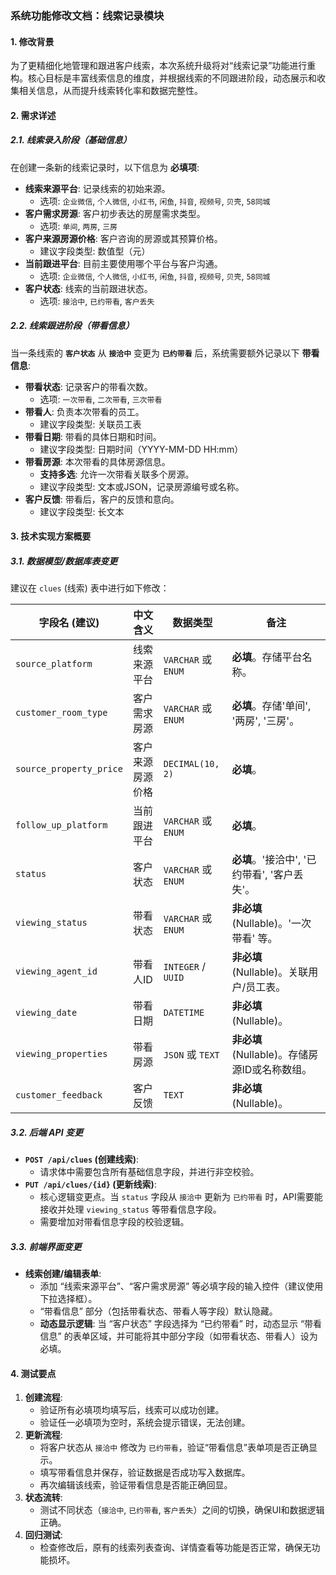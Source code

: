 ### **系统功能修改文档：线索记录模块**

#### 1. 修改背景

为了更精细化地管理和跟进客户线索，本次系统升级将对“线索记录”功能进行重构。核心目标是丰富线索信息的维度，并根据线索的不同跟进阶段，动态展示和收集相关信息，从而提升线索转化率和数据完整性。

#### 2. 需求详述

##### 2.1. 线索录入阶段（基础信息）

在创建一条新的线索记录时，以下信息为 **必填项**:

*   **线索来源平台**: 记录线索的初始来源。
    *   选项: `企业微信`, `个人微信`, `小红书`, `闲鱼`, `抖音`, `视频号`, `贝壳`, `58同城`
*   **客户需求房源**: 客户初步表达的房屋需求类型。
    *   选项: `单间`, `两房`, `三房`
*   **客户来源房源价格**: 客户咨询的房源或其预算价格。
    *   建议字段类型: 数值型（元）
*   **当前跟进平台**: 目前主要使用哪个平台与客户沟通。
    *   选项: `企业微信`, `个人微信`, `小红书`, `闲鱼`, `抖音`, `视频号`, `贝壳`, `58同城`
*   **客户状态**: 线索的当前跟进状态。
    *   选项: `接洽中`, `已约带看`, `客户丢失`

##### 2.2. 线索跟进阶段（带看信息）

当一条线索的 **`客户状态`** 从 **`接洽中`** 变更为 **`已约带看`** 后，系统需要额外记录以下 **带看信息**:

*   **带看状态**: 记录客户的带看次数。
    *   选项: `一次带看`, `二次带看`, `三次带看`
*   **带看人**: 负责本次带看的员工。
    *   建议字段类型: 关联员工表
*   **带看日期**: 带看的具体日期和时间。
    *   建议字段类型: 日期时间（YYYY-MM-DD HH:mm）
*   **带看房源**: 本次带看的具体房源信息。
    *   **支持多选**: 允许一次带看关联多个房源。
    *   建议字段类型: 文本或JSON，记录房源编号或名称。
*   **客户反馈**: 带看后，客户的反馈和意向。
    *   建议字段类型: 长文本

#### 3. 技术实现方案概要

##### 3.1. 数据模型/数据库表变更

建议在 `clues` (线索) 表中进行如下修改：

| 字段名 (建议)             | 中文含义         | 数据类型                 | 备注                                         |
| ------------------------- | ---------------- | ------------------------ | -------------------------------------------- |
| `source_platform`         | 线索来源平台     | `VARCHAR` 或 `ENUM`      | **必填**。存储平台名称。                      |
| `customer_room_type`      | 客户需求房源     | `VARCHAR` 或 `ENUM`      | **必填**。存储'单间', '两房', '三房'。         |
| `source_property_price`   | 客户来源房源价格 | `DECIMAL(10, 2)`         | **必填**。                                   |
| `follow_up_platform`      | 当前跟进平台     | `VARCHAR` 或 `ENUM`      | **必填**。                                   |
| `status`                  | 客户状态         | `VARCHAR` 或 `ENUM`      | **必填**。'接洽中', '已约带看', '客户丢失'。  |
| `viewing_status`          | 带看状态         | `VARCHAR` 或 `ENUM`      | **非必填** (Nullable)。'一次带看' 等。       |
| `viewing_agent_id`        | 带看人ID         | `INTEGER` / `UUID`       | **非必填** (Nullable)。关联用户/员工表。    |
| `viewing_date`            | 带看日期         | `DATETIME`               | **非必填** (Nullable)。                      |
| `viewing_properties`      | 带看房源         | `JSON` 或 `TEXT`         | **非必填** (Nullable)。存储房源ID或名称数组。 |
| `customer_feedback`       | 客户反馈         | `TEXT`                   | **非必填** (Nullable)。                      |

##### 3.2. 后端 API 变更

*   **`POST /api/clues` (创建线索)**:
    *   请求体中需要包含所有基础信息字段，并进行非空校验。
*   **`PUT /api/clues/{id}` (更新线索)**:
    *   核心逻辑变更点。当 `status` 字段从 `接洽中` 更新为 `已约带看` 时，API需要能接收并处理 `viewing_status` 等带看信息字段。
    *   需要增加对带看信息字段的校验逻辑。

##### 3.3. 前端界面变更

*   **线索创建/编辑表单**:
    *   添加 “线索来源平台”、“客户需求房源” 等必填字段的输入控件（建议使用下拉选择框）。
    *   “带看信息” 部分（包括带看状态、带看人等字段）默认隐藏。
    *   **动态显示逻辑**: 当 “客户状态” 字段选择为 “已约带看” 时，动态显示 “带看信息” 的表单区域，并可能将其中部分字段（如带看状态、带看人）设为必填。

#### 4. 测试要点

1.  **创建流程**:
    *   验证所有必填项均填写后，线索可以成功创建。
    *   验证任一必填项为空时，系统会提示错误，无法创建。
2.  **更新流程**:
    *   将客户状态从 `接洽中` 修改为 `已约带看`，验证“带看信息”表单项是否正确显示。
    *   填写带看信息并保存，验证数据是否成功写入数据库。
    *   再次编辑该线索，验证带看信息是否能正确回显。
3.  **状态流转**:
    *   测试不同状态（`接洽中`, `已约带看`, `客户丢失`）之间的切换，确保UI和数据逻辑正确。
4.  **回归测试**:
    *   检查修改后，原有的线索列表查询、详情查看等功能是否正常，确保无功能损坏。 